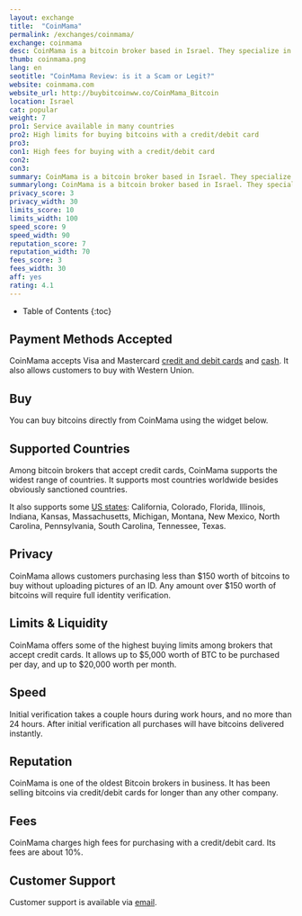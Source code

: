 ```yaml
---
layout: exchange
title:  "CoinMama"
permalink: /exchanges/coinmama/
exchange: coinmama
desc: CoinMama is a bitcoin broker based in Israel. They specialize in selling bitcoins for credit card to nearly anyone in the world.   
thumb: coinmama.png
lang: en
seotitle: "CoinMama Review: is it a Scam or Legit?"
website: coinmama.com
website_url: http://buybitcoinww.co/CoinMama_Bitcoin
location: Israel
cat: popular
weight: 7
pro1: Service available in many countries
pro2: High limits for buying bitcoins with a credit/debit card
pro3: 
con1: High fees for buying with a credit/debit card
con2: 
con3:
summary: CoinMama is a bitcoin broker based in Israel. They specialize in selling bitcoins for credit card to nearly anyone in the world. 
summarylong: CoinMama is a bitcoin broker based in Israel. They specialize in selling bitcoins for credit card to nearly anyone in the world. 
privacy_score: 3
privacy_width: 30
limits_score: 10
limits_width: 100
speed_score: 9
speed_width: 90
reputation_score: 7
reputation_width: 70
fees_score: 3
fees_width: 30
aff: yes
rating: 4.1
---
```


* Table of Contents
{:toc}

## Payment Methods Accepted

CoinMama accepts Visa and Mastercard [credit and debit cards](/en/buy-bitcoin-credit-debit-card/) and [cash](/en/buy-bitcoins-with-cash/). It also allows customers to buy with Western Union. 

## Buy

You can buy bitcoins directly from CoinMama using the widget below. 

<script id='mamacoin-script' data-affiliate-id='jordant' src='https://widget.coinmama.com/index.js'></script>

## Supported Countries

Among bitcoin brokers that accept credit cards, CoinMama supports the widest range of countries. It supports most countries worldwide besides obviously sanctioned countries. 

It also supports some [US states](https://www.buybitcoinworldwide.com/en/us/): California, Colorado, Florida, Illinois, Indiana, Kansas, Massachusetts, Michigan, Montana, New Mexico, North Carolina, Pennsylvania, South Carolina, Tennessee, Texas. 

## Privacy

CoinMama allows customers purchasing less than $150 worth of bitcoins to buy without uploading pictures of an ID. Any amount over $150 worth of bitcoins will require full identity verification. 

## Limits & Liquidity

CoinMama offers some of the highest buying limits among brokers that accept credit cards. It allows up to $5,000 worth of BTC to be purchased per day, and up to $20,000 worth per month. 

## Speed

Initial verification takes a couple hours during work hours, and no more than 24 hours. After initial verification all purchases will have bitcoins delivered instantly. 

## Reputation

CoinMama is one of the oldest Bitcoin brokers in business. It has been selling bitcoins via credit/debit cards for longer than any other company. 

## Fees

CoinMama charges high fees for purchasing with a credit/debit card. Its fees are about 10%. 

## Customer Support

Customer support is available via [email](https://www.coinmama.com/contact). 